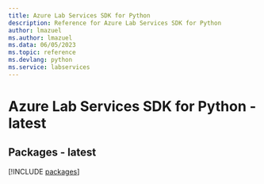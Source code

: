 ```yaml
---
title: Azure Lab Services SDK for Python
description: Reference for Azure Lab Services SDK for Python
author: lmazuel
ms.author: lmazuel
ms.data: 06/05/2023
ms.topic: reference
ms.devlang: python
ms.service: labservices
---
```

# Azure Lab Services SDK for Python - latest
## Packages - latest
[!INCLUDE [packages](lab-services-index.md)]